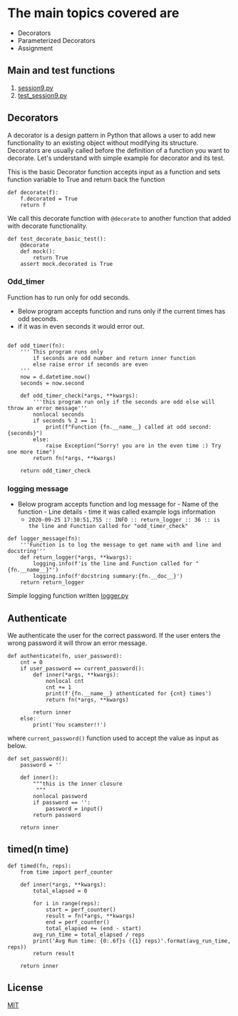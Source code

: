 # The main topics covered are 

 *  Decorators
 *  Parameterized Decorators
 *  Assignment

## Main and test functions

   1. [session9.py](https://github.com/Gaju27/session9/blob/master/session9.py)
   2. [test_session9.py](https://github.com/Gaju27/session9/blob/master/test_session9.py)

## Decorators
    
A decorator is a design pattern in Python that allows a user to add new functionality to an existing object without modifying its structure. Decorators are usually called before the definition of a function you want to decorate.  Let's understand with simple example for decorator and its test.

This is the basic Decorator function accepts input as a function and sets function variable to True and return back the function
``` 
def decorate(f):
    f.decorated = True
    return f
```
We call this decorate function with `@decorate` to another function that added with decorate functionality.


```
def test_decorate_basic_test():
    @decorate
    def mock():
        return True
    assert mock.decorated is True
```

### Odd_timer
Function has to run only for odd seconds.

 - Below program accepts function and runs only if the current times has odd seconds. 
  - if it was in even seconds it would error out.

```

def odd_timer(fn):
    ''' This program runs only
        if seconds are odd number and return inner function
        else raise error if seconds are even
    '''
    now = d.datetime.now()
    seconds = now.second

    def odd_timer_check(*args, **kwargs):
        '''this program run only if the seconds are odd else will throw an error message'''
        nonlocal seconds
        if seconds % 2 == 1:
            print(f"Function {fn.__name__} called at odd second: {seconds}")
        else:
            raise Exception("Sorry! you are in the even time :) Try one more time")
        return fn(*args, **kwargs)

    return odd_timer_check

```

### logging message

- Below program accepts function and log message for 
        - Name of the function
        - Line details
        - time it was called
    example logs information
    * `2020-09-25 17:30:51,755 :: INFO :: return_logger :: 36 :: is the line and Function called for "odd_timer_check"`

```
def logger_message(fn):
    '''Function is to log the message to get name with and line and docstring'''
    def return_logger(*args, **kwargs):
        logging.info(f'is the line and Function called for "{fn.__name__}"')
        logging.info(f'docstring summary:{fn.__doc__}')
    return return_logger

```
Simple logging function written [logger.py](https://github.com/Gaju27/session9/blob/master/logger.py)

## Authenticate
We authenticate the user for the correct password. If the user enters the wrong password it will throw an error message.
```
def authenticate(fn, user_password):
    cnt = 0
    if user_password == current_password():
        def inner(*args, **kwargs):
            nonlocal cnt
            cnt += 1
            print(f'{fn.__name__} athenticated for {cnt} times')
            return fn(*args, **kwargs)

        return inner
    else:
        print('You scamster!!')
```
where `current_password()` function used to accept the value as input as below.

```
def set_password():
    password = ''

    def inner():
        """this is the inner closure
         """
        nonlocal password
        if password == '':
            password = input()
        return password

    return inner
```

## timed(n time)
```
def timed(fn, reps):
    from time import perf_counter

    def inner(*args, **kwargs):
        total_elapsed = 0

        for i in range(reps):
            start = perf_counter()
            result = fn(*args, **kwargs)
            end = perf_counter()
            total_elapsed += (end - start)
        avg_run_time = total_elapsed / reps
        print('Avg Run time: {0:.6f}s ({1} reps)'.format(avg_run_time, reps))
        return result

    return inner
```


## License
[MIT](https://choosealicense.com/licenses/mit/)
